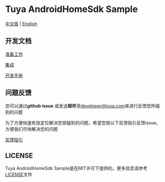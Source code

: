 Tuya AndroidHomeSdk Sample
========================
[中文版](README_zh.md) | [English](README.md)

开发文档
------------------------

[准备工作](https://developer.tuya.com/zh/docs/app-development/android-app-sdk/preparation?id=Ka7mqlxh7vgi9)

[集成](https://developer.tuya.com/zh/docs/app-development/android-app-sdk/integration/integrated?id=Ka69nt96cw0uj)

[开发手册](https://developer.tuya.com/zh/docs/app-development/android-app-sdk/featureoverview?id=Ka69nt97vtsfu)

问题反馈
------------------------

您可以通过**github issue** 或发送**邮件**至[developer@tuya.com](developer@tuya.com)来进行反馈您所碰到的问题

为了方便快速有效定位解决您锁碰到的问题，希望您按以下反馈指引反馈issue，方便我们尽快解决您的问题

[反馈指引](FEEDBACK_GUIDELINES_zh.md)

LICENSE
------------------------
Tuya AndroidHomeSdk Sample是在MIT许可下提供的。更多信息请参考[LICENSE](LICENSE.txt)文件
